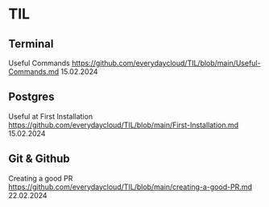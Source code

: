 # TIL

## Terminal 

Useful Commands
https://github.com/everydaycloud/TIL/blob/main/Useful-Commands.md 15.02.2024

## Postgres

Useful at First Installation
https://github.com/everydaycloud/TIL/blob/main/First-Installation.md 15.02.2024

## Git & Github

Creating a good PR
https://github.com/everydaycloud/TIL/blob/main/creating-a-good-PR.md 22.02.2024

